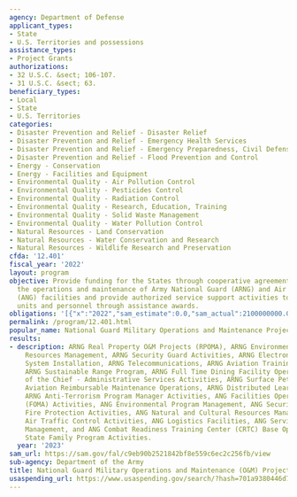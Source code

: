 ```yaml
---
agency: Department of Defense
applicant_types:
- State
- U.S. Territories and possessions
assistance_types:
- Project Grants
authorizations:
- 32 U.S.C. &sect; 106-107.
- 31 U.S.C. &sect; 63.
beneficiary_types:
- Local
- State
- U.S. Territories
categories:
- Disaster Prevention and Relief - Disaster Relief
- Disaster Prevention and Relief - Emergency Health Services
- Disaster Prevention and Relief - Emergency Preparedness, Civil Defense
- Disaster Prevention and Relief - Flood Prevention and Control
- Energy - Conservation
- Energy - Facilities and Equipment
- Environmental Quality - Air Pollution Control
- Environmental Quality - Pesticides Control
- Environmental Quality - Radiation Control
- Environmental Quality - Research, Education, Training
- Environmental Quality - Solid Waste Management
- Environmental Quality - Water Pollution Control
- Natural Resources - Land Conservation
- Natural Resources - Water Conservation and Research
- Natural Resources - Wildlife Research and Preservation
cfda: '12.401'
fiscal_year: '2022'
layout: program
objective: Provide funding for the States through cooperative agreements to support
  the operations and maintenance of Army National Guard (ARNG) and Air National Guard
  (ANG) facilities and provide authorized service support activities to National Guard
  units and personnel through assistance awards.
obligations: '[{"x":"2022","sam_estimate":0.0,"sam_actual":2100000000.0,"usa_spending_actual":2145626497.4},{"x":"2023","sam_estimate":2497152839.0,"sam_actual":0.0,"usa_spending_actual":1802224896.07},{"x":"2024","sam_estimate":2500000000.0,"sam_actual":0.0,"usa_spending_actual":0.0}]'
permalink: /program/12.401.html
popular_name: National Guard Military Operations and Maintenance Projects
results:
- description: ARNG Real Property O&M Projects (RPOMA), ARNG Environmental Programs
    Resources Management, ARNG Security Guard Activities, ARNG Electronic Security
    System Installation, ARNG Telecommunications, ARNG Aviation Training Base Operation,
    ARNG Sustainable Range Program, ARNG Full Time Dining Facility Operations, Office
    of the Chief - Administrative Services Activities, ARNG Surface Petroleum, ARNG
    Aviation Reimbursable Maintenance Operations, ARNG Distributed Learning Program,
    ARNG Anti-Terrorism Program Manager Activities, ANG Facilities Operations & Maintenance
    (FOMA) Activities, ANG Environmental Program Management, ANG Security Guard, ANG
    Fire Protection Activities, ANG Natural and Cultural Resources Management , ANG
    Air Traffic Control Activities, ANG Logistics Facilities, ANG Services Resources
    Management, and ANG Combat Readiness Training Center (CRTC) Base Operating Support,
    State Family Program Activities.
  year: '2023'
sam_url: https://sam.gov/fal/c9eb90b2521842bf8e559c6ec2c256fb/view
sub-agency: Department of the Army
title: National Guard Military Operations and Maintenance (O&M) Projects
usaspending_url: https://www.usaspending.gov/search/?hash=701a9380446d76b47e3698458b5fae28
---
```

